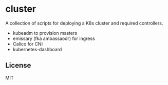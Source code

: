 # cluster

A collection of scripts for deploying a K8s cluster and required controllers.

- kubeadm to provision masters
- emissary (fka ambassaodr) for ingress
- Calico for CNI
- kubernetes-dashboard

## License

MIT